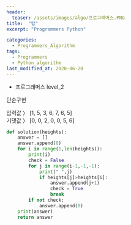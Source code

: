 ```yaml
---
header:
  teaser: /assets/images/algo/프로그래머스.PNG
title:  "탑"
excerpt: "Programmers Python"

categories:
  - Programmers_Algorithm
tags:
  - Programmers
  - Python_algorithm
last_modified_at: 2020-06-20
---
```

* 프로그래머스 level_2  

단순구현  

입력값 〉	[1, 5, 3, 6, 7, 6, 5]  
기댓값 〉	[0, 0, 2, 0, 0, 5, 6]

```python
def solution(heights):
    answer = []
    answer.append(0)
    for i in range(1,len(heights)):
        print(i)
        check = False
        for j in range(i-1,-1,-1):
            print(" ",j)
            if heights[j]>heights[i]:
                answer.append(j+1)
                check = True
                break
        if not check:
            answer.append(0)
    print(answer)
    return answer
```

